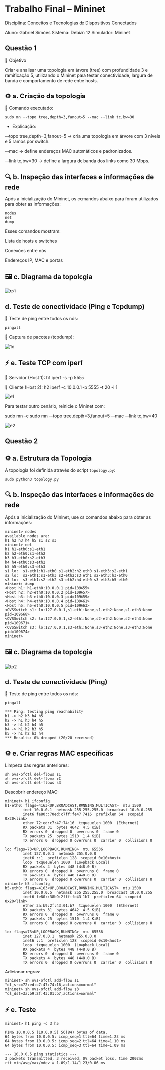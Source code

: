 #  Trabalho Final – Mininet

Disciplina: Conceitos e Tecnologias de Dispositivos Conectados

Aluno: Gabriel Simões
Sistema: Debian 12
Simulador: Mininet

## Questão 1

🧠 Objetivo

Criar e analisar uma topologia em árvore (tree) com profundidade 3 e ramificação 5, utilizando o Mininet para testar conectividade, largura de banda e comportamento de rede entre hosts.

 ## ⚙️ a. Criação da topologia
🧾 Comando executado:
```
sudo mn --topo tree,depth=3,fanout=5 --mac --link tc,bw=30
```
- Explicação:

--topo tree,depth=3,fanout=5 → cria uma topologia em árvore com 3 níveis e 5 ramos por switch.

--mac → define endereços MAC automáticos e padronizados.

--link tc,bw=30 → define a largura de banda dos links como 30 Mbps.


## 🔍 b. Inspeção das interfaces e informações de rede

Após a inicialização do Mininet, os comandos abaixo para foram utilizados para obter as informações:
```
nodes
net
dump
```

Esses comandos mostram:

Lista de hosts e switches

Conexões entre nós

Endereços IP, MAC e portas


## 🖼️ c. Diagrama da topologia

![tp1](Questão_1/topology_1.png)


## d. Teste de conectividade (Ping e Tcpdump)
🔹 Teste de ping entre todos os nós:
```
pingall
```

🔹 Captura de pacotes (tcpdump):

![1d](Questão_1/1d.png)



## ⚡ e. Teste TCP com iperf
🔸 Servidor (Host 1):
h1 iperf -s -p 5555

🔸 Cliente (Host 2):
h2 iperf -c 10.0.0.1 -p 5555 -t 20 -i 1

![e1](Questão_1/e1.png)


Para testar outro cenário, reinicie o Mininet com:

sudo mn -c
sudo mn --topo tree,depth=3,fanout=5 --mac --link tc,bw=40

![e2](Questão_1/e2.png)


## Questão 2 

## ⚙️ a. Estrutura da Topologia

A topologia foi definida através do script `topology.py`:
```
sudo python3 topology.py
```
## 🔍 b. Inspeção das interfaces e informações de rede

Após a inicialização do Mininet, use os comandos abaixo para obter as informações:
```
mininet> nodes
available nodes are: 
h1 h2 h3 h4 h5 s1 s2 s3
mininet> net
h1 h1-eth0:s1-eth1
h2 h2-eth0:s1-eth2
h3 h3-eth0:s2-eth3
h4 h4-eth0:s3-eth2
h5 h5-eth0:s3-eth3
s1 lo:  s1-eth1:h1-eth0 s1-eth2:h2-eth0 s1-eth3:s2-eth1
s2 lo:  s2-eth1:s1-eth3 s2-eth2:s3-eth1 s2-eth3:h3-eth0
s3 lo:  s3-eth1:s2-eth2 s3-eth2:h4-eth0 s3-eth3:h5-eth0
mininet> dump
<Host h1: h1-eth0:10.0.0.1 pid=109655> 
<Host h2: h2-eth0:10.0.0.2 pid=109657> 
<Host h3: h3-eth0:10.0.0.3 pid=109659> 
<Host h4: h4-eth0:10.0.0.4 pid=109661> 
<Host h5: h5-eth0:10.0.0.5 pid=109663> 
<OVSSwitch s1: lo:127.0.0.1,s1-eth1:None,s1-eth2:None,s1-eth3:None pid=109668> 
<OVSSwitch s2: lo:127.0.0.1,s2-eth1:None,s2-eth2:None,s2-eth3:None pid=109671> 
<OVSSwitch s3: lo:127.0.0.1,s3-eth1:None,s3-eth2:None,s3-eth3:None pid=109674> 
mininet> 
```

## 🖼️ c. Diagrama da topologia

![tp2](Questão_2/topology_2.png)


## d. Teste de conectividade (Ping)
🔹 Teste de ping entre todos os nós:
```
pingall
```
```
*** Ping: testing ping reachability
h1 -> h2 h3 h4 h5
h2 -> h1 h3 h4 h5
h3 -> h1 h2 h4 h5
h4 -> h1 h2 h3 h5
h5 -> h1 h2 h3 h4
*** Results: 0% dropped (20/20 received)
```
## ⚙️ e. Criar regras MAC específicas

Limpeza das regras anteriores: 
```
sh ovs-ofctl del-flows s1
sh ovs-ofctl del-flows s2
sh ovs-ofctl del-flows s3
```
Descobrir endereço MAC: 
```
mininet> h1 ifconfig
h1-eth0: flags=4163<UP,BROADCAST,RUNNING,MULTICAST>  mtu 1500
        inet 10.0.0.1  netmask 255.255.255.0  broadcast 10.0.0.255
        inet6 fe80::70ed:c7ff:fe47:7416  prefixlen 64  scopeid 0x20<link>
        ether 72:ed:c7:47:74:16  txqueuelen 1000  (Ethernet)
        RX packets 31  bytes 4642 (4.5 KiB)
        RX errors 0  dropped 0  overruns 0  frame 0
        TX packets 25  bytes 1510 (1.4 KiB)
        TX errors 0  dropped 0 overruns 0  carrier 0  collisions 0

lo: flags=73<UP,LOOPBACK,RUNNING>  mtu 65536
        inet 127.0.0.1  netmask 255.0.0.0
        inet6 ::1  prefixlen 128  scopeid 0x10<host>
        loop  txqueuelen 1000  (Loopback Local)
        RX packets 4  bytes 448 (448.0 B)
        RX errors 0  dropped 0  overruns 0  frame 0
        TX packets 4  bytes 448 (448.0 B)
        TX errors 0  dropped 0 overruns 0  carrier 0  collisions 0
mininet> h5 ifconfig
h5-eth0: flags=4163<UP,BROADCAST,RUNNING,MULTICAST>  mtu 1500
        inet 10.0.0.5  netmask 255.255.255.0  broadcast 10.0.0.255
        inet6 fe80::38b9:2fff:fe43:1b7  prefixlen 64  scopeid 0x20<link>
        ether 3a:b9:2f:43:01:b7  txqueuelen 1000  (Ethernet)
        RX packets 31  bytes 4642 (4.5 KiB)
        RX errors 0  dropped 0  overruns 0  frame 0
        TX packets 25  bytes 1510 (1.4 KiB)
        TX errors 0  dropped 0 overruns 0  carrier 0  collisions 0

lo: flags=73<UP,LOOPBACK,RUNNING>  mtu 65536
        inet 127.0.0.1  netmask 255.0.0.0
        inet6 ::1  prefixlen 128  scopeid 0x10<host>
        loop  txqueuelen 1000  (Loopback Local)
        RX packets 4  bytes 448 (448.0 B)
        RX errors 0  dropped 0  overruns 0  frame 0
        TX packets 4  bytes 448 (448.0 B)
        TX errors 0  dropped 0 overruns 0  carrier 0  collisions 0
```
Adicionar regras: 
```
mininet> sh ovs-ofctl add-flow s1 "dl_src=72:ed:c7:47:74:16,actions=normal"
mininet> sh ovs-ofctl add-flow s3 "dl_dst=3a:b9:2f:43:01:b7,actions=normal"

```

## ⚡ e. Teste

```
mininet> h1 ping -c 3 h5
```
```
PING 10.0.0.5 (10.0.0.5) 56(84) bytes of data.
64 bytes from 10.0.0.5: icmp_seq=1 ttl=64 time=1.23 ms
64 bytes from 10.0.0.5: icmp_seq=2 ttl=64 time=1.10 ms
64 bytes from 10.0.0.5: icmp_seq=3 ttl=64 time=1.09 ms

--- 10.0.0.5 ping statistics ---
3 packets transmitted, 3 received, 0% packet loss, time 2002ms
rtt min/avg/max/mdev = 1.09/1.14/1.23/0.06 ms
```






